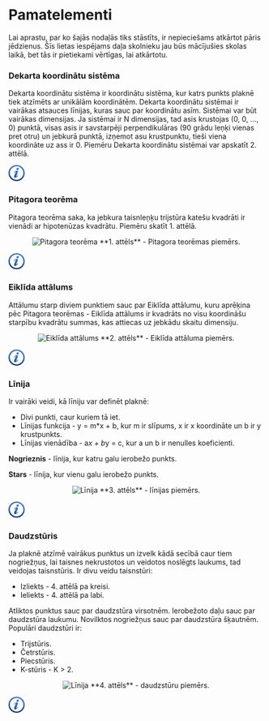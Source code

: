 # Pamatelementi

Lai aprastu, par ko šajās nodaļās tiks stāstīts, ir nepieciešams atkārtot pāris jēdzienus. Šīs lietas iespējams daļa skolnieku jau būs mācījušies skolas laikā, bet tās ir pietiekami vērtīgas, lai atkārtotu.

### Dekarta koordinātu sistēma

Dekarta koordinātu sistēma ir koordinātu sistēma, kur katrs punkts plaknē tiek atzīmēts ar unikālām koordinātēm. Dekarta koordinātu sistēmai ir vairākas atsauces līnijas, kuras sauc par koordinātu asīm. Sistēmai var būt vairākas dimensijas. Ja sistēmai ir N dimensijas, tad asis krustojas (0, 0, ..., 0) punktā, visas asis ir savstarpēji perpendikulāras (90 grādu leņķi vienas pret otru) un jebkurā punktā, izņemot asu krustpunktu, tieši viena koordināte uz ass ir 0. Piemēru Dekarta koordinātu sistēmai var apskatīt 2. attēlā.

<a href="http://en.wikipedia.org/wiki/Cartesian_coordinate_system" target="_blank">![Vairāk informācija](/media/theory/information.png)</a>

### Pitagora teorēma

Pitagora teorēma saka, ka jebkura taisnleņķu trijstūra katešu kvadrāti ir vienādi ar hipotenūzas kvadrātu. Piemēru skatīt 1. attēlā.

<center>
<img alt="Pitagora teorēma" src="/media/theory/pitagor.png"/>
**1. attēls** - Pitagora teorēmas piemērs.
</center>

<a href="http://en.wikipedia.org/wiki/Pythagorean_theorem" target="_blank">![Vairāk informācija](/media/theory/information.png)</a>

### Eiklīda attālums

Attālumu starp diviem punktiem sauc par Eiklīda attālumu, kuru aprēķina pēc Pitagora teorēmas - Eiklīda attālums ir kvadrāts no visu koordināšu starpību kvadrātu summas, kas attiecas uz jebkādu skaitu dimensiju.

<center>
<img alt="Eiklīda attālums" src="/media/theory/decart_distance.png"/>
**2. attēls** - Eiklīda attāluma piemērs.
</center>

<a href="http://en.wikipedia.org/wiki/Euclidean_distance" target="_blank">![Vairāk informācija](/media/theory/information.png)</a>

### Līnija

Ir vairāki veidi, kā līniju var definēt plaknē:

- Divi punkti, caur kuriem tā iet.
- Līnijas funkcija - y = m*x + b, kur m ir slīpums, x ir x koordināte un b ir y krustpunkts.
- Līnijas vienādība - a*x + b*y = c, kur a un b ir nenulles koeficienti.

**Nogrieznis** - līnija, kur katru galu ierobežo punkts.

**Stars** - līnija, kur vienu galu ierobežo punkts.

<center>
<img alt="Līnija" src="/media/theory/linija.png"/>
**3. attēls** - līnijas piemērs.
</center>

<a href="http://en.wikipedia.org/wiki/Line_(geometry)" target="_blank">![Vairāk informācija](/media/theory/information.png)</a>

### Daudzstūris

Ja plaknē atzīmē vairākus punktus un izvelk kādā secībā caur tiem nogriežņus, lai taisnes nekrustotos un veidotos noslēgts laukums, tad veidojas taisnstūris. Ir divu veidu taisnstūri:

- Izliekts - 4. attēlā pa kreisi.
- Ieliekts - 4. attēlā pa labi.


Atliktos punktus sauc par daudzstūra virsotnēm. Ierobežoto daļu sauc par daudzstūra laukumu. Novilktos nogriežņus sauc par daudzstūra šķautnēm. Populāri daudzstūri ir:

- Trijstūris.
- Četrstūris.
- Piecstūris.
- K-stūris - K > 2.


<center>
<img alt="Līnija" src="/media/theory/polygon.png"/>
**4. attēls** - daudzstūru piemērs.
</center>

<a href="http://en.wikipedia.org/wiki/Polygon" target="_blank">![Vairāk informācija](/media/theory/information.png)</a>